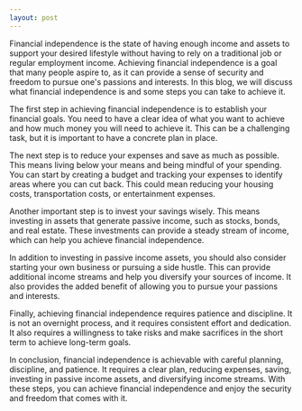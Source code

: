 ```yaml
---
layout: post
---
```

Financial independence is the state of having enough income and assets to support your desired lifestyle without having to rely on a traditional job or regular employment income. Achieving financial independence is a goal that many people aspire to, as it can provide a sense of security and freedom to pursue one's passions and interests. In this blog, we will discuss what financial independence is and some steps you can take to achieve it.

The first step in achieving financial independence is to establish your financial goals. You need to have a clear idea of what you want to achieve and how much money you will need to achieve it. This can be a challenging task, but it is important to have a concrete plan in place.

The next step is to reduce your expenses and save as much as possible. This means living below your means and being mindful of your spending. You can start by creating a budget and tracking your expenses to identify areas where you can cut back. This could mean reducing your housing costs, transportation costs, or entertainment expenses.

Another important step is to invest your savings wisely. This means investing in assets that generate passive income, such as stocks, bonds, and real estate. These investments can provide a steady stream of income, which can help you achieve financial independence.

In addition to investing in passive income assets, you should also consider starting your own business or pursuing a side hustle. This can provide additional income streams and help you diversify your sources of income. It also provides the added benefit of allowing you to pursue your passions and interests.

Finally, achieving financial independence requires patience and discipline. It is not an overnight process, and it requires consistent effort and dedication. It also requires a willingness to take risks and make sacrifices in the short term to achieve long-term goals.

In conclusion, financial independence is achievable with careful planning, discipline, and patience. It requires a clear plan, reducing expenses, saving, investing in passive income assets, and diversifying income streams. With these steps, you can achieve financial independence and enjoy the security and freedom that comes with it.